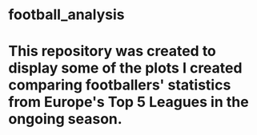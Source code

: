 # football_analysis
# This repository was created to display some of the plots I created comparing footballers' statistics from Europe's Top 5 Leagues in the ongoing season.
